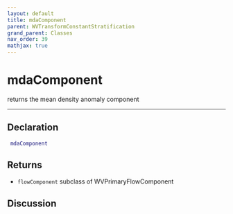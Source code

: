 ```yaml
---
layout: default
title: mdaComponent
parent: WVTransformConstantStratification
grand_parent: Classes
nav_order: 39
mathjax: true
---
```


#  mdaComponent

returns the mean density anomaly component


---

## Declaration
```matlab
 mdaComponent
```
## Returns
+ `flowComponent`  subclass of WVPrimaryFlowComponent

## Discussion

        
